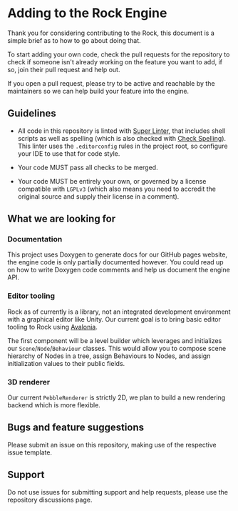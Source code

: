 # Adding to the Rock Engine

Thank you for considering contributing to the Rock, this document is a simple brief as to how to go about doing that.

To start adding your own code, check the pull requests for the repository to check if someone isn't already working on the feature you want to add, if so, join their pull request and help out.

If you open a pull request, please try to be active and reachable by the maintainers so we can help build your feature into the engine.

## Guidelines

- All code in this repository is linted with [Super Linter](https://github.com/super-linter/super-linter), that includes shell scripts as well as spelling (which is also checked with [Check Spelling](https://github.com/check-spelling/check-spelling)). This linter uses the `.editorconfig` rules in the project root, so configure your IDE to use that for code style.

- Your code MUST pass all checks to be merged.

- Your code MUST be entirely your own, or governed by a license compatible with `LGPLv3` (which also means you need to accredit the original source and supply their license in a comment).

## What we are looking for

### Documentation

This project uses Doxygen to generate docs for our GitHub pages website, the engine code is only partially documented however. You could read up on how to write Doxygen code comments and help us document the engine API.

### Editor tooling

Rock as of currently is a library, not an integrated development environment with a graphical editor like Unity. Our current goal is to bring basic editor tooling to Rock using [Avalonia](https://www.avaloniaui.net/).

The first component will be a level builder which leverages and initializes our `Scene`/`Node`/`Behaviour` classes. This would allow you to compose scene hierarchy of Nodes in a tree, assign Behaviours to Nodes, and assign initialization values to their public fields.

### 3D renderer

Our current `PebbleRenderer` is strictly 2D, we plan to build a new rendering backend which is more flexible.

## Bugs and feature suggestions

Please submit an issue on this repository, making use of the respective issue template.

## Support

Do not use issues for submitting support and help requests, please use the repository discussions page.
